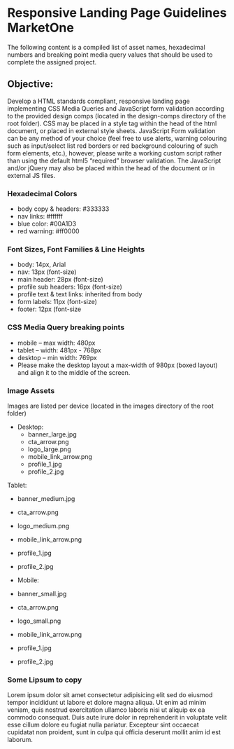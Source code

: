 # Responsive Landing Page Guidelines MarketOne

The following content is a compiled list of asset names, hexadecimal numbers and breaking point media query values that should be used to complete the assigned project.

## Objective:

Develop a HTML standards compliant, responsive landing page implementing CSS Media Queries and JavaScript form validation according to the provided design comps (located in the design-comps directory of the root folder). CSS may be placed in a style tag within the head of the html document, or placed in external style sheets. JavaScript Form validation can be any method of your choice (feel free to use alerts, warning colouring such as input/select list red borders or red background colouring of such form elements, etc.), however, please write a working custom script rather than using the default html5 “required” browser validation. The JavaScript and/or jQuery may also be placed within the head of the document or in external JS files.

### Hexadecimal Colors

* body copy & headers: #333333
* nav links: #ffffff
* blue color: #00A1D3
* red warning: #ff0000

### Font Sizes, Font Families & Line Heights

* body: 14px, Arial
* nav: 13px (font-size)
* main header: 28px (font-size)
* profile sub headers: 16px (font-size)
* profile text & text links: inherited from body
* form labels: 11px (font-size)
* footer: 12px (font-size

### CSS Media Query breaking points
* mobile – max width: 480px
* tablet – width: 481px - 768px
* desktop – min width: 769px
* Please make the desktop layout a max-width of 980px (boxed layout) and align it to the middle of the screen.

### Image Assets

Images are listed per device (located in the images directory of the root folder)

* Desktop:
   *  banner_large.jpg
   *  cta_arrow.png
   *  logo_large.png
   *  mobile_link_arrow.png
   *  profile_1.jpg
   *  profile_2.jpg

Tablet:
 * banner_medium.jpg
 * cta_arrow.png
 * logo_medium.png
 * mobile_link_arrow.png
 * profile_1.jpg
 * profile_2.jpg

* Mobile:
 * banner_small.jpg
 * cta_arrow.png
 * logo_small.png
 * mobile_link_arrow.png
 * profile_1.jpg
 * profile_2.jpg

### Some Lipsum to copy

Lorem ipsum dolor sit amet consectetur adipisicing elit sed do eiusmod tempor incididunt ut labore et dolore magna aliqua. Ut enim ad minim veniam, quis nostrud exercitation ullamco laboris nisi ut aliquip ex ea commodo consequat. Duis aute irure dolor in reprehenderit in voluptate velit esse cillum dolore eu fugiat nulla pariatur. Excepteur sint occaecat cupidatat non proident, sunt in culpa qui officia deserunt mollit anim id est laborum.
